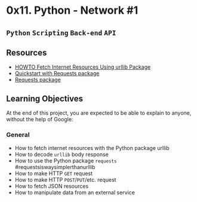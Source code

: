 # 0x11. Python - Network #1
## `Python` `Scripting` `Back-end` `API`

## Resources
* [HOWTO Fetch Internet Resources Using urllib Package](https://docs.python.org/3/howto/urllib2.html)
* [Quickstart with Requests package](https://requests.readthedocs.io/en/latest/)
* [Requests package](https://pypi.org/project/requests/)


## Learning Objectives
At the end of this project, you are expected to be able to explain to anyone, without the help of Google:

### General
* How to fetch internet resources with the Python package urllib
* How to decode `urllib` body response
* How to use the Python package `requests` #requestsiswaysimplerthanurllib
* How to make HTTP `GET` request
* How to make HTTP `POST`/`PUT`/etc. request
* How to fetch JSON resources
* How to manipulate data from an external service
